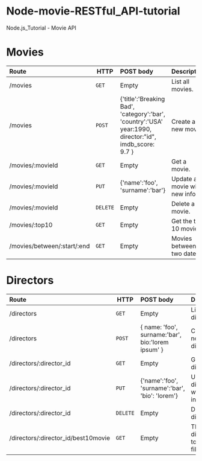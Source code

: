 # Node-movie-RESTful_API-tutorial
Node.js_Tutorial  - Movie API

# Movies

| Route        | HTTP       | POST body     |    Description      |
| :---         |     ---  |     :---      |        :---       |
| /movies      | `GET`      | Empty         |List all movies.  |
| /movies      | `POST`      | {'title':'Breaking Bad', 'category':'bar', 'country':'USA' year:1990, director:"id", imdb_score: 9.7 } |Create a new movie.        |
|/movies/:movieId     | `GET`      | Empty         |Get a movie.  |
|/movies/:movieId     | `PUT`      | {'name':'foo', 'surname':'bar'}         |Update a movie with new info.  |
|/movies/:movieId     | `DELETE`      | Empty         |Delete a movie.  |
|/movies/:top10     | `GET`      | Empty         |Get the top 10 movies.  |
| /movies/between/:start/:end     | `GET`      | Empty         |Movies between two dates.  |


# Directors

| Route        | HTTP       | POST body     |    Description     |
| :---         |     ---    |     :---      |        :---        |
| /directors    | `GET`      | Empty         |List all directors. |
| /directors    | `POST`      | { name: 'foo', surname:'bar', bio:'lorem ipsum' }         |	Create a new director. |
| /directors/:director_id   | `GET`      | Empty         |Get a director. |
| /directors/:director_id   | `PUT`      | {'name':'foo', 'surname':'bar', 'bio': 'lorem'}         |Update a director with new info. |
| /directors/:director_id   | `DELETE`      | Empty         |Delete a director. |
| /directors/:director_id/best10movie  | `GET`      | Empty         |The director's top 10 films. |
